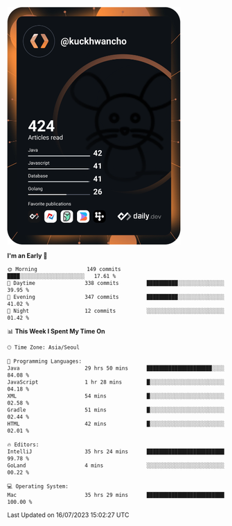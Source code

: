 <a href="https://app.daily.dev/kuckhwancho"><img src="https://github.com/kuckjwi0928/kuckjwi0928/blob/master/devcard.svg" width="400" alt="Kuckjwi Devcard"/></a>

<!--START_SECTION:waka-->
**I'm an Early 🐤** 

```text
🌞 Morning                149 commits         ████░░░░░░░░░░░░░░░░░░░░░   17.61 % 
🌆 Daytime                338 commits         ██████████░░░░░░░░░░░░░░░   39.95 % 
🌃 Evening                347 commits         ██████████░░░░░░░░░░░░░░░   41.02 % 
🌙 Night                  12 commits          ░░░░░░░░░░░░░░░░░░░░░░░░░   01.42 % 
```


📊 **This Week I Spent My Time On** 

```text
🕑︎ Time Zone: Asia/Seoul

💬 Programming Languages: 
Java                     29 hrs 50 mins      █████████████████████░░░░   84.08 % 
JavaScript               1 hr 28 mins        █░░░░░░░░░░░░░░░░░░░░░░░░   04.18 % 
XML                      54 mins             █░░░░░░░░░░░░░░░░░░░░░░░░   02.58 % 
Gradle                   51 mins             █░░░░░░░░░░░░░░░░░░░░░░░░   02.44 % 
HTML                     42 mins             █░░░░░░░░░░░░░░░░░░░░░░░░   02.01 % 

🔥 Editors: 
IntelliJ                 35 hrs 24 mins      █████████████████████████   99.78 % 
GoLand                   4 mins              ░░░░░░░░░░░░░░░░░░░░░░░░░   00.22 % 

💻 Operating System: 
Mac                      35 hrs 29 mins      █████████████████████████   100.00 % 
```


 Last Updated on 16/07/2023 15:02:27 UTC
<!--END_SECTION:waka-->
